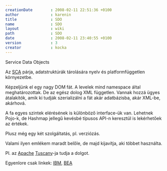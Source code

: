 ```yaml
---
creationDate        : 2008-02-11 22:51:36 +0100 
author              : karenin 
title               : SDO 
name                : SDO 
layout              : wiki 
path                : SDO 
date                : 2008-02-11 23:40:55 +0100 
version             : 3 
creator             : kocka 
---
```

Service Data Objects

Az [SCA](SCA.html) párja, adatstruktúrák tárolására nyelv és platformfüggetlen környezetbe.

Képzeljünk el egy nagy DOM fát. A levelek mind namespace által meghatározottak. De az egész dolog XML független. Vannak hozzá ügyes átalakítók, amik ki tudják szerializálni a fát akár adatbázisba, akár XML-be, akárhová.

A fa egyes szintek elérésének is különböző interface-ük van. Lehetnek Pojo-k, de Hashmap jellegű kevésbé típusos API-n keresztül is lekérhetőek az értékek.

Plusz még egy két szolgáltatás, pl. verziózás.

Valami ilyen emlékem maradt belőle, de majd kijavítja, aki többet használta.

Pl. az [Apache](apache.html) [Tuscany](http://incubator.apache.org/tuscany/)-ja tudja a dolgot.


Egyenlore csak linkek: [IBM](http://www-106.ibm.com/developerworks/java/library/j-commonj-sdowmt/), 
[BEA](http://dev2dev.bea.com/technologies/commonj/sdo/index.jsp)
